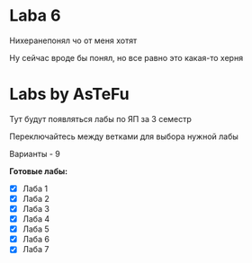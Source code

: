 # Laba 6
Нихеранепонял чо от меня хотят

Ну сейчас вроде бы понял, но все равно это какая-то херня

# Labs by AsTeFu
Тут будут появляться лабы по ЯП за 3 семестр

Переключайтесь между ветками для выбора нужной лабы

Варианты - 9

**Готовые лабы:**
- [X] Лаба 1
- [X] Лаба 2
- [X] Лаба 3
- [X] Лаба 4
- [X] Лаба 5
- [X] Лаба 6
- [X] Лаба 7

